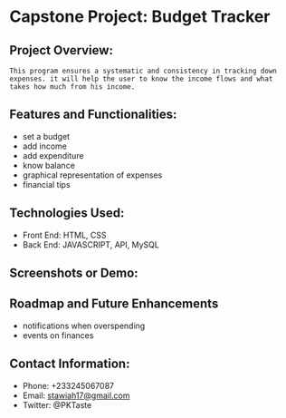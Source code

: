 # Capstone Project: Budget Tracker

## Project Overview:
    This program ensures a systematic and consistency in tracking down expenses. it will help the user to know the income flows and what takes how much from his income.

## Features and Functionalities:
- set a budget 
- add income 
- add expenditure
- know balance
- graphical representation of expenses
- financial tips

## Technologies Used:
- Front End: HTML, CSS
- Back End: JAVASCRIPT, API, MySQL

## Screenshots or Demo:

## Roadmap and Future Enhancements
- notifications when overspending
- events on finances
## Contact Information:
- Phone: +233245067087
- Email: stawiah17@gmail.com
- Twitter: @PKTaste
